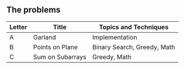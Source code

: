 ## The problems

|  Letter | Title                     | Topics and Techniques       |
|---------|---------------------------|-----------------------------|
|  A | Garland             | Implementation                        |
|  B | Points on Plane            | Binary Search, Greedy, Math                       |
|  C | Sum on Subarrays            | Greedy, Math                       |
